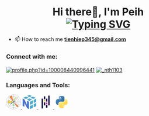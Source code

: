 <h1 align="center" style="margin-block-end: 0.3rem">
  Hi there👋, I'm Peih <br>
  <a align="center" style="display: block; width = 200%" href="https://git.io/typing-svg"
  ><img
    src="https://readme-typing-svg.demolab.com?font=Fira+Code&duration=4000&pause=500&color=39A9F7&center=true&vCenter=true&width=435&lines=Currently+studing+at+PTIT;Will+become+a+Data+Scientist"
    alt="Typing SVG"
/></a>
</h1>


- 📫 How to reach me **tienhiep345@gmail.com** <br />

<h3 align="left">Connect with me:</h3>
<p align="left">
  <a href="https://fb.com/profile.php?id=100008440996441" target="blank"
    ><img
      align="center"
      src="https://raw.githubusercontent.com/rahuldkjain/github-profile-readme-generator/master/src/images/icons/Social/facebook.svg"
      alt="profile.php?id=100008440996441"
      height="30"
      width="40"
  /></a>
  <a href="https://instagram.com/_nth1103" target="blank"
    ><img
      align="center"
      src="https://raw.githubusercontent.com/rahuldkjain/github-profile-readme-generator/master/src/images/icons/Social/instagram.svg"
      alt="_nth1103"
      height="30"
      width="40"
  /></a>
</p>

<h3 align="left">Languages and Tools:</h3>
<p align="left">
  <a
    href="#"
    target="_blank"
    rel="noreferrer"
  >
    <img
      src="https://github.com/PeihPeih/Test/blob/master/icons/pngegg.png"
      alt="matplotlib"
      width="40"
      height="40"
    />
  </a>
  <a
    href="#"
    target="_blank"
    rel="noreferrer"
  >
    <img
      src="https://github.com/devicons/devicon/blob/master/icons/numpy/numpy-original.svg"
      alt="numpy"
      width="40"
      height="40"
    />
  </a>
  <a
    href="#"
    target="_blank"
    rel="noreferrer"
  >
    <img
      src="https://github.com/devicons/devicon/blob/master/icons/pandas/pandas-original.svg"
      alt="pandas"
      width="40"
      height="40"
    />
  </a>
  <a href="https://www.python.org" target="_blank" rel="noreferrer">
    <img
      src="https://raw.githubusercontent.com/devicons/devicon/master/icons/python/python-original.svg"
      alt="python"
      width="40"
      height="40"
    />
  </a>
</p>

